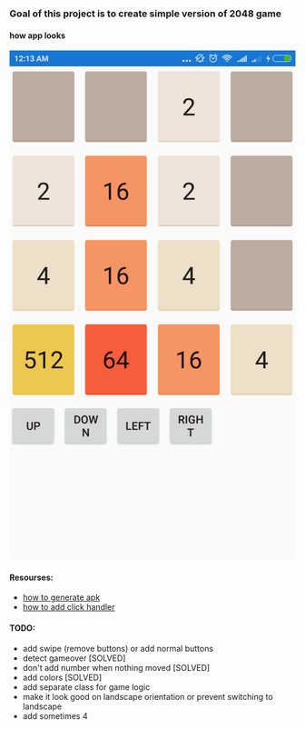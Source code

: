 ### Goal of this project is to create simple version of 2048 game

#### how app looks
![](./screenshot.png)

#### Resourses:
* [how to generate apk](https://www.youtube.com/watch?v=j5hnbKJelH8&feature=youtu.be)
* [how to add click handler](https://www.youtube.com/watch?v=gm-RgfdaISU)

#### TODO:
* add swipe (remove buttons) or add normal buttons
* detect gameover [SOLVED]
* don't add number when nothing moved [SOLVED]
* add colors [SOLVED]
* add separate class for game logic
* make it look good on landscape orientation or prevent switching to landscape
* add sometimes 4